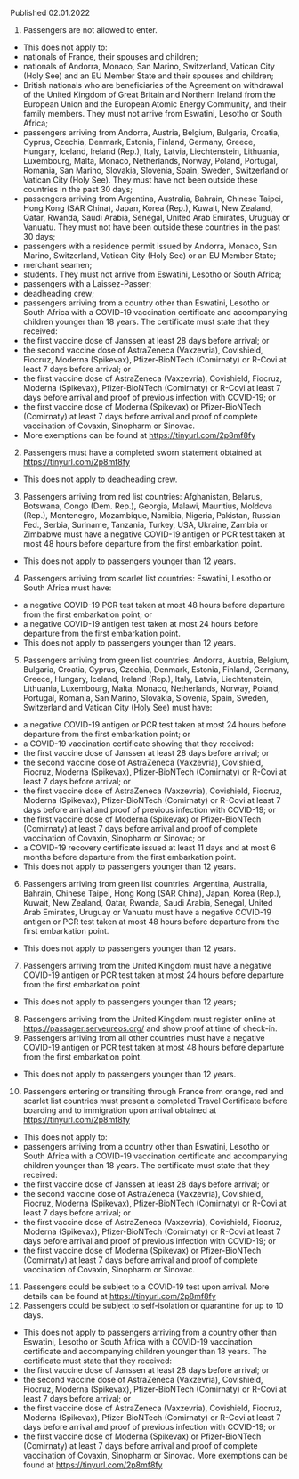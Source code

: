 Published 02.01.2022
1. Passengers are not allowed to enter.
- This does not apply to:
- nationals of France, their spouses and children;
- nationals of Andorra, Monaco, San Marino, Switzerland, Vatican City (Holy See) and an EU Member State and their spouses and children;
- British nationals who are beneficiaries of the Agreement on withdrawal of the United Kingdom of Great Britain and Northern Ireland from the European Union and the European Atomic Energy Community, and their family members. They must not arrive from Eswatini, Lesotho or South Africa;
- passengers arriving from Andorra, Austria, Belgium, Bulgaria, Croatia, Cyprus, Czechia, Denmark, Estonia, Finland, Germany, Greece, Hungary, Iceland, Ireland (Rep.), Italy, Latvia, Liechtenstein, Lithuania, Luxembourg, Malta, Monaco, Netherlands, Norway, Poland, Portugal, Romania, San Marino, Slovakia, Slovenia, Spain, Sweden, Switzerland or Vatican City (Holy See). They must have not been outside these countries in the past 30 days;
- passengers arriving from Argentina, Australia, Bahrain, Chinese Taipei, Hong Kong (SAR China), Japan, Korea (Rep.), Kuwait, New Zealand, Qatar, Rwanda, Saudi Arabia, Senegal, United Arab Emirates, Uruguay or Vanuatu. They must not have been outside these countries in the past 30 days;
- passengers with a residence permit issued by Andorra, Monaco, San Marino, Switzerland, Vatican City (Holy See) or an EU Member State;
- merchant seamen;
- students. They must not arrive from Eswatini, Lesotho or South Africa;
- passengers with a Laissez-Passer;
- deadheading crew;
- passengers arriving from a country other than Eswatini, Lesotho or South Africa with a COVID-19 vaccination certificate and accompanying children younger than 18 years. The certificate must state that they received:
- the first vaccine dose of Janssen at least 28 days before arrival; or
- the second vaccine dose of AstraZeneca (Vaxzevria), Covishield, Fiocruz, Moderna (Spikevax), Pfizer-BioNTech (Comirnaty) or R-Covi at least 7 days before arrival; or
- the first vaccine dose of AstraZeneca (Vaxzevria), Covishield, Fiocruz, Moderna (Spikevax), Pfizer-BioNTech (Comirnaty) or R-Covi at least 7 days before arrival and proof of previous infection with COVID-19; or
- the first vaccine dose of Moderna (Spikevax) or Pfizer-BioNTech (Comirnaty) at least 7 days before arrival and proof of complete vaccination of Covaxin, Sinopharm or Sinovac.
- More exemptions can be found at <a href="https://tinyurl.com/2p8mf8fy">https://tinyurl.com/2p8mf8fy</a>
2. Passengers must have a completed sworn statement obtained at <a href="https://tinyurl.com/2p8mf8fy">https://tinyurl.com/2p8mf8fy</a>
- This does not apply to deadheading crew.
3. Passengers arriving from red list countries: Afghanistan, Belarus, Botswana, Congo (Dem. Rep.), Georgia, Malawi, Mauritius, Moldova (Rep.), Montenegro, Mozambique, Namibia, Nigeria, Pakistan, Russian Fed., Serbia, Suriname, Tanzania, Turkey, USA, Ukraine, Zambia or Zimbabwe must have a negative COVID-19 antigen or PCR test taken at most 48 hours before departure from the first embarkation point.
- This does not apply to passengers younger than 12 years.
4. Passengers arriving from scarlet list countries: Eswatini, Lesotho or South Africa must have:
- a negative COVID-19 PCR test taken at most 48 hours before departure from the first embarkation point; or
- a negative COVID-19 antigen test taken at most 24 hours before departure from the first embarkation point.
- This does not apply to passengers younger than 12 years.
5. Passengers arriving from green list countries: Andorra, Austria, Belgium, Bulgaria, Croatia, Cyprus, Czechia, Denmark, Estonia, Finland, Germany, Greece, Hungary, Iceland, Ireland (Rep.), Italy, Latvia, Liechtenstein, Lithuania, Luxembourg, Malta, Monaco, Netherlands, Norway, Poland, Portugal, Romania, San Marino, Slovakia, Slovenia, Spain, Sweden, Switzerland and Vatican City (Holy See) must have:
- a negative COVID-19 antigen or PCR test taken at most 24 hours before departure from the first embarkation point; or
- a COVID-19 vaccination certificate showing that they received:
- the first vaccine dose of Janssen at least 28 days before arrival; or
- the second vaccine dose of AstraZeneca (Vaxzevria), Covishield, Fiocruz, Moderna (Spikevax), Pfizer-BioNTech (Comirnaty) or R-Covi at least 7 days before arrival; or
- the first vaccine dose of AstraZeneca (Vaxzevria), Covishield, Fiocruz, Moderna (Spikevax), Pfizer-BioNTech (Comirnaty) or R-Covi at least 7 days before arrival and proof of previous infection with COVID-19; or
- the first vaccine dose of Moderna (Spikevax) or Pfizer-BioNTech (Comirnaty) at least 7 days before arrival and proof of complete vaccination of Covaxin, Sinopharm or Sinovac; or
- a COVID-19 recovery certificate issued at least 11 days and at most 6 months before departure from the first embarkation point.
- This does not apply to passengers younger than 12 years.
6. Passengers arriving from green list countries: Argentina, Australia, Bahrain, Chinese Taipei, Hong Kong (SAR China), Japan, Korea (Rep.), Kuwait, New Zealand, Qatar, Rwanda, Saudi Arabia, Senegal, United Arab Emirates, Uruguay or Vanuatu must have a negative COVID-19 antigen or PCR test taken at most 48 hours before departure from the first embarkation point.
- This does not apply to passengers younger than 12 years.
7. Passengers arriving from the United Kingdom must have a negative COVID-19 antigen or PCR test taken at most 24 hours before departure from the first embarkation point.
- This does not apply to passengers younger than 12 years;
8. Passengers arriving from the United Kingdom must register online at <a href="https://passager.serveureos.org/">https://passager.serveureos.org/</a> and show proof at time of check-in.
9. Passengers arriving from all other countries must have a negative COVID-19 antigen or PCR test taken at most 48 hours before departure from the first embarkation point.
- This does not apply to passengers younger than 12 years.
10. Passengers entering or transiting through France from orange, red and scarlet list countries must present a completed Travel Certificate before boarding and to immigration upon arrival obtained at <a href="https://tinyurl.com/2p8mf8fy">https://tinyurl.com/2p8mf8fy</a>
- This does not apply to:
- passengers arriving from a country other than Eswatini, Lesotho or South Africa with a COVID-19 vaccination certificate and accompanying children younger than 18 years. The certificate must state that they received:
- the first vaccine dose of Janssen at least 28 days before arrival; or
- the second vaccine dose of AstraZeneca (Vaxzevria), Covishield, Fiocruz, Moderna (Spikevax), Pfizer-BioNTech (Comirnaty) or R-Covi at least 7 days before arrival; or
- the first vaccine dose of AstraZeneca (Vaxzevria), Covishield, Fiocruz, Moderna (Spikevax), Pfizer-BioNTech (Comirnaty) or R-Covi at least 7 days before arrival and proof of previous infection with COVID-19; or
- the first vaccine dose of Moderna (Spikevax) or Pfizer-BioNTech (Comirnaty) at least 7 days before arrival and proof of complete vaccination of Covaxin, Sinopharm or Sinovac.
11. Passengers could be subject to a COVID-19 test upon arrival. More details can be found at <a href="https://tinyurl.com/2p8mf8fy">https://tinyurl.com/2p8mf8fy</a>
12. Passengers could be subject to self-isolation or quarantine for up to 10 days.
- This does not apply to passengers arriving from a country other than Eswatini, Lesotho or South Africa with a COVID-19 vaccination certificate and accompanying children younger than 18 years. The certificate must state that they received:
- the first vaccine dose of Janssen at least 28 days before arrival; or
- the second vaccine dose of AstraZeneca (Vaxzevria), Covishield, Fiocruz, Moderna (Spikevax), Pfizer-BioNTech (Comirnaty) or R-Covi at least 7 days before arrival; or
- the first vaccine dose of AstraZeneca (Vaxzevria), Covishield, Fiocruz, Moderna (Spikevax), Pfizer-BioNTech (Comirnaty) or R-Covi at least 7 days before arrival and proof of previous infection with COVID-19; or
- the first vaccine dose of Moderna (Spikevax) or Pfizer-BioNTech (Comirnaty) at least 7 days before arrival and proof of complete vaccination of Covaxin, Sinopharm or Sinovac.
More exemptions can be found at <a href="https://tinyurl.com/2p8mf8fy">https://tinyurl.com/2p8mf8fy</a>